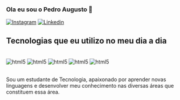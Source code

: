 ### Ola eu sou o Pedro Augusto 👋

[![Instagram](https://img.shields.io/badge/Instagram-E4405F?style=for-the-badge&logo=instagram&logoColor=white)](https://www.instagram.com/pedroasodre/)
[![Linkedin](https://img.shields.io/badge/LinkedIn-0077B5?style=for-the-badge&logo=linkedin&logoColor=white)](https://www.linkedin.com/in/pedro-augusto-6079331bb/)


## Tecnologias que eu utilizo no meu dia a dia

<div style="display: inline_block "><br/>
 <img align= "center" alt="html5" src="https://img.shields.io/badge/JavaScript-323330?style=for-the-badge&logo=javascript&logoColor=F7DF1E">
 <img align= "center" alt="html5" src="https://img.shields.io/badge/Node.js-43853D?style=for-the-badge&logo=node.js&logoColor=white">
 <img align= "center" alt="html5" src="https://img.shields.io/badge/Python-14354C?style=for-the-badge&logo=python&logoColor=white">
 <img align= "center" alt="html5" src="https://img.shields.io/badge/C-00599C?style=for-the-badge&logo=c&logoColor=white">
 <img align= "center" alt="html5" src="https://img.shields.io/badge/React-20232A?style=for-the-badge&logo=react&logoColor=61DAFB">
 </div><br/>
 
 Sou um estudante de Tecnologia, apaixonado por aprender novas linguagens e desenvolver meu conhecimento nas diversas áreas que constituem essa área.
